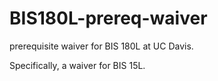 # BIS180L-prereq-waiver

prerequisite waiver for BIS 180L at UC Davis.

Specifically, a waiver for BIS 15L.
